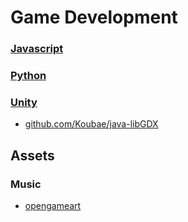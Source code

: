 Game Development
========


### [Javascript](./javascript)
### [Python](./python/)
### [Unity](./unity/)

* [github.com/Koubae/java-libGDX](https://github.com/Koubae/java-libGDX)


Assets
------

### Music 

* [opengameart](https://opengameart.org/)

